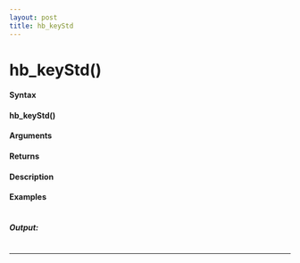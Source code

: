 ```yaml
---
layout: post
title: hb_keyStd
---
```


# hb_keyStd()


#### Syntax

#### hb_keyStd()

#### Arguments

#### Returns

#### Description

#### Examples

```

```

##### Output:

```

```

---